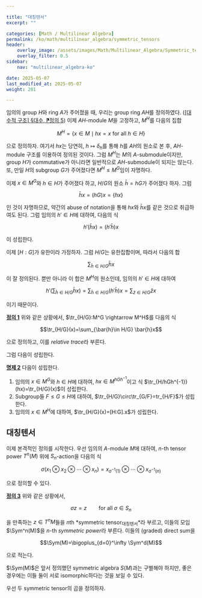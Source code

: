 ```yaml
---

title: "대칭텐서"
excerpt: ""

categories: [Math / Multilinear Algebra]
permalink: /ko/math/multilinear_algebra/symmetric_tensors
header:
    overlay_image: /assets/images/Math/Multilinear_Algebra/Symmetric_tensors.png
    overlay_filter: 0.5
sidebar: 
    nav: "multilinear_algebra-ko"

date: 2025-05-07
last_modified_at: 2025-05-07
weight: 201

---
```



임의의 group $H$와 ring $A$가 주어졌을 때, 우리는 group ring $AH$를 정의하였다. ([\[대수적 구조\] §대수, ⁋정의 5](/ko/math/algebraic_structures/algebras#def5)) 이제 $AH$-module $M$을 고정하고, $M^H$를 다음의 집합

$$M^H=\left\{x\in M\mid \text{$hx=x$ for all $h\in H$}\right\}$$

으로 정의하자. 여기서 $hx$는 당연히, $h\mapsto \delta_h$를 통해 $h$를 $AH$의 원소로 본 후, $AH$-module 구조를 이용하여 정의된 것이다. 그럼 $M^H$는 $M$의 $A$-submodule이지만, group $H$가 commutative가 아니라면 일반적으로 $AH$-submodule이 되지는 않는다. 또, 만일 $H$의 subgroup $G$가  주어졌다면 $M^H\leq M^G$임이 자명하다. 

이제 $x\in M^G$와 $h\in H$가 주어졌다 하고, $H/G$의 원소 $\bar{h}=hG$가 주어졌다 하자. 그럼 

$$\bar{h}x=(hG)x=\left\{hx\right\}$$

인 것이 자명하므로, 약간의 abuse of notation을 통해 $hx$와 $\bar{h}x$를 같은 것으로 취급하여도 된다. 그럼 임의의 $h'\in H$에 대하여, 다음의 식

$$h'(\bar{h}x)=(h'\bar{h})x$$

이 성립한다. 

이제 $[H:G]$가 유한이라 가정하자. 그럼 $H/G$는 유한집합이며, 따라서 다음의 합

$$\sum_{\bar{h}\in H/G}\bar{h}x$$

이 잘 정의된다. 뿐만 아니라 이 합은 $M^H$의 원소인데, 임의의 $h'\in H$에 대하여 

$$h'\left( \sum_{\bar{h}\in H/G}\bar{h}x\right)=\sum_{\bar{h}\in H/G}(h'\bar{h})x=\sum_{\bar{z}\in H/G}\bar{z}x$$

이기 때문이다. 

<div class="definition" markdown="1">

<ins id="def1">**정의 1**</ins> 위와 같은 상황에서, $\tr_{H/G}:M^G \rightarrow M^H$를 다음의 식

$$\tr_{H/G}(x)=\sum_{\bar{h}\in H/G} \bar{h}x$$

으로 정의하고, 이를 *relative trace*라 부른다. 

</div>

그럼 다음이 성립한다. 

<div class="proposition" markdown="1">

<ins id="prop2">**명제 2**</ins> 다음이 성립한다.

1. 임의의 $x\in M^G$와 $h\in H$에 대하여, $hx\in M^{hGh^{-1}}$이고 식 $\tr_{H/hGh^{-1}}(hx)=\tr_{H/G}(x)$이 성립한다. 
2. Subgroup들 $F\leq G\leq H$에 대하여, $\tr_{H/G}\circ\tr_{G/F}=tr_{H/F}$가 성립한다. 
3. 임의의 $x\in M^H$에 대하여, $\tr_{H/G}(x)=[H:G].x$가 성립한다. 

</div>

## 대칭텐서

이제 본격적인 정의를 시작한다. 우선 임의의 $A$-module $M$에 대하여, $n$-th tensor power $T^n(M)$ 위에 $S_n$-action을 다음의 식

$$\sigma(x_1\otimes x_2\otimes \cdots \otimes x_n)=x_{\sigma^{-1}(1)}\otimes \cdots \otimes x_{\sigma^{-1}(n)}$$

으로 정의할 수 있다. 

<div class="definition" markdown="1">

<ins id="def3">**정의 3**</ins> 위와 같은 상황에서, 

$$\sigma z=z\qquad\text{for all $\sigma\in S_n$}$$

을 만족하는 $z\in T^nM$들을 $n$th *symmetric tensor<sub>대칭텐서</sub>*라 부르고, 이들의 모임 $\Sym^n(M)$을 $n$-th *symmetric power*라 부른다. 이들의 (graded) direct sum을

$$\Sym(M)=\bigoplus_{d=0}^\infty \Sym^d(M)$$

으로 적는다. 

</div>

$\Sym(M)$은 앞서 정의했던 symmetric algebra $S(M)$과는 구별해야 하지만, 좋은 경우에는 이들 둘이 서로 isomorphic하다는 것을 보일 수 있다. 

우선 두 symmetric tensor의 곱을 정의하자. 